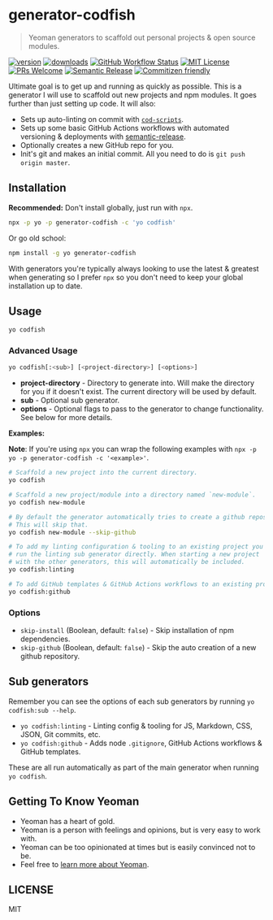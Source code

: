 # generator-codfish

> Yeoman generators to scaffold out personal projects & open source modules.

[![version][version-badge]][package] [![downloads][downloads-badge]][npmcharts]
[![GitHub Workflow Status][actions-badge]][actions-badge] [![MIT License][license-badge]][license]
[![PRs Welcome][prs-badge]][prs] [![Semantic Release][semantic-release-badge]][semantic-release]
[![Commitizen friendly][commitizen-badge]][commitizen]

Ultimate goal is to get up and running as quickly as possible. This is a generator I will use to
scaffold out new projects and npm modules. It goes further than just setting up code. It will also:

- Sets up auto-linting on commit with [`cod-scripts`](https://github.com/codfish/cod-scripts).
- Sets up some basic GitHub Actions workflows with automated versioning & deployments with
  [semantic-release](https://github.com/semantic-release/semantic-release).
- Optionally creates a new GitHub repo for you.
- Init's git and makes an initial commit. All you need to do is `git push origin master`.

<!-- START doctoc -->
<!-- END doctoc-->

## Installation

**Recommended:** Don't install globally, just run with `npx`.

```sh
npx -p yo -p generator-codfish -c 'yo codfish'
```

Or go old school:

```sh
npm install -g yo generator-codfish
```

With generators you're typically always looking to use the latest & greatest when generating so I
prefer `npx` so you don't need to keep your global installation up to date.

## Usage

```sh
yo codfish
```

### Advanced Usage

```sh
yo codfish[:<sub>] [<project-directory>] [<options>]
```

- **project-directory** - Directory to generate into. Will make the directory for you if it doesn't
  exist. The current directory will be used by default.
- **sub** - Optional sub generator.
- **options** - Optional flags to pass to the generator to change functionality. See below for more
  details.

**Examples:**

**Note**: If you're using `npx` you can wrap the following examples with
`npx -p yo -p generator-codfish -c '<example>'`.

```sh
# Scaffold a new project into the current directory.
yo codfish

# Scaffold a new project/module into a directory named `new-module`.
yo codfish new-module

# By default the generator automatically tries to create a github repository for you.
# This will skip that.
yo codfish new-module --skip-github

# To add my linting configuration & tooling to an existing project you can
# run the linting sub generator directly. When starting a new project
# with the other generators, this will automatically be included.
yo codfish:linting

# To add GitHub templates & GitHub Actions workflows to an existing project
yo codfish:github
```

### Options

- `skip-install` (Boolean, default: `false`) - Skip installation of npm dependencies.
- `skip-github` (Boolean, default: `false`) - Skip the auto creation of a new github repository.

## Sub generators

Remember you can see the options of each sub generators by running `yo codfish:sub --help`.

- `yo codfish:linting` - Linting config & tooling for JS, Markdown, CSS, JSON, Git commits, etc.
- `yo codfish:github` - Adds node `.gitignore`, GitHub Actions workflows & GitHub templates.

These are all run automatically as part of the main generator when running `yo codfish`.

## Getting To Know Yeoman

- Yeoman has a heart of gold.
- Yeoman is a person with feelings and opinions, but is very easy to work with.
- Yeoman can be too opinionated at times but is easily convinced not to be.
- Feel free to [learn more about Yeoman](http://yeoman.io/).

## LICENSE

MIT

[npm]: https://www.npmjs.com/
[node]: https://nodejs.org
[semantic-release]: https://github.com/semantic-release/semantic-release
[semantic-release-badge]:
  https://img.shields.io/badge/%20%20%F0%9F%93%A6%F0%9F%9A%80-semantic--release-e10079.svg?style=flat-square
[prs]: http://makeapullrequest.com
[prs-badge]: https://img.shields.io/badge/PRs-welcome-brightgreen.svg?style=flat-square
[commitizen]: http://commitizen.github.io/cz-cli/
[commitizen-badge]:
  https://img.shields.io/badge/commitizen-friendly-brightgreen.svg?style=flat-square
[npmcharts]: http://npmcharts.com/compare/generator-codfish
[version-badge]: https://img.shields.io/npm/v/generator-codfish.svg?style=flat-square
[package]: https://www.npmjs.com/package/generator-codfish
[downloads-badge]: https://img.shields.io/npm/dm/generator-codfish.svg?style=flat-square
[license-badge]: https://img.shields.io/npm/l/generator-codfish.svg?style=flat-square
[license]: https://github.com/codfish/generator-codfish/blob/master/LICENSE
[actions]: https://github.com/codfish/generator-codfish/actions
[actions-badge]:
  https://img.shields.io/github/workflow/status/codfish/generator-codfish/Release/master?style=flat-square
